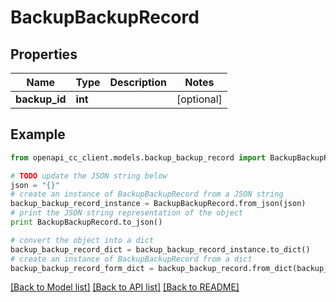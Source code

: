 # BackupBackupRecord


## Properties
Name | Type | Description | Notes
------------ | ------------- | ------------- | -------------
**backup_id** | **int** |  | [optional] 

## Example

```python
from openapi_cc_client.models.backup_backup_record import BackupBackupRecord

# TODO update the JSON string below
json = "{}"
# create an instance of BackupBackupRecord from a JSON string
backup_backup_record_instance = BackupBackupRecord.from_json(json)
# print the JSON string representation of the object
print BackupBackupRecord.to_json()

# convert the object into a dict
backup_backup_record_dict = backup_backup_record_instance.to_dict()
# create an instance of BackupBackupRecord from a dict
backup_backup_record_form_dict = backup_backup_record.from_dict(backup_backup_record_dict)
```
[[Back to Model list]](../README.md#documentation-for-models) [[Back to API list]](../README.md#documentation-for-api-endpoints) [[Back to README]](../README.md)



